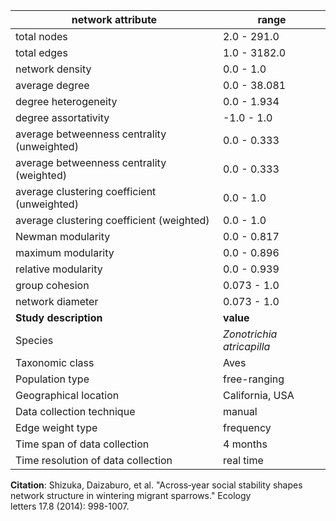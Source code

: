 network attribute|range
---|---
total nodes|2.0 - 291.0
total edges|1.0 - 3182.0
network density|0.0 - 1.0
average degree|0.0 - 38.081
degree heterogeneity|0.0 - 1.934
degree assortativity|-1.0 - 1.0
average betweenness centrality (unweighted)|0.0 - 0.333
average betweenness centrality (weighted)|0.0 - 0.333
average clustering coefficient (unweighted)|0.0 - 1.0
average clustering coefficient (weighted)|0.0 - 1.0
Newman modularity|0.0 - 0.817
maximum modularity|0.0 - 0.896
relative modularity|0.0 - 0.939
group cohesion|0.073 - 1.0
network diameter|0.073 - 1.0
**Study description**|**value**
Species|*Zonotrichia atricapilla*
Taxonomic class|Aves
Population type|free-ranging
Geographical location|California, USA
Data collection technique|manual 
Edge weight type|frequency
Time span of data collection|4 months
Time resolution of data collection|real time
**Citation**: Shizuka, Daizaburo, et al. "Across‐year social stability shapes <br> network structure in wintering migrant sparrows." Ecology <br> letters 17.8 (2014): 998-1007.